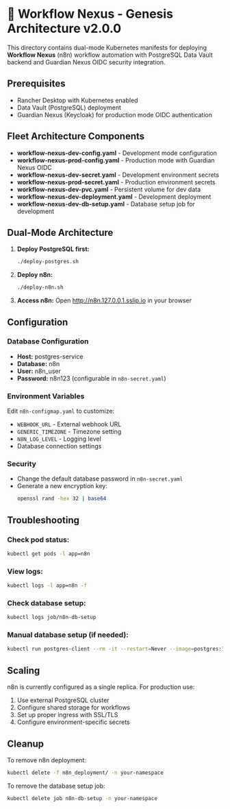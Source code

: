 # 🤖 Workflow Nexus - Genesis Architecture v2.0.0

This directory contains dual-mode Kubernetes manifests for deploying **Workflow Nexus** (n8n) workflow automation with PostgreSQL Data Vault backend and Guardian Nexus OIDC security integration.

## Prerequisites

- Rancher Desktop with Kubernetes enabled
- Data Vault (PostgreSQL) deployment
- Guardian Nexus (Keycloak) for production mode OIDC authentication

## Fleet Architecture Components

- **workflow-nexus-dev-config.yaml** - Development mode configuration
- **workflow-nexus-prod-config.yaml** - Production mode with Guardian Nexus OIDC
- **workflow-nexus-dev-secret.yaml** - Development environment secrets
- **workflow-nexus-prod-secret.yaml** - Production environment secrets
- **workflow-nexus-dev-pvc.yaml** - Persistent volume for dev data
- **workflow-nexus-dev-deployment.yaml** - Development deployment
- **workflow-nexus-dev-db-setup.yaml** - Database setup job for development

## Dual-Mode Architecture

1. **Deploy PostgreSQL first:**
   ```bash
   ./deploy-postgres.sh
   ```

2. **Deploy n8n:**
   ```bash
   ./deploy-n8n.sh
   ```

3. **Access n8n:**
   Open http://n8n.127.0.0.1.sslip.io in your browser

## Configuration

### Database Configuration
- **Host:** postgres-service
- **Database:** n8n
- **User:** n8n_user
- **Password:** n8n123 (configurable in `n8n-secret.yaml`)

### Environment Variables
Edit `n8n-configmap.yaml` to customize:
- `WEBHOOK_URL` - External webhook URL
- `GENERIC_TIMEZONE` - Timezone setting
- `N8N_LOG_LEVEL` - Logging level
- Database connection settings

### Security
- Change the default database password in `n8n-secret.yaml`
- Generate a new encryption key:
  ```bash
  openssl rand -hex 32 | base64
  ```

## Troubleshooting

### Check pod status:
```bash
kubectl get pods -l app=n8n
```

### View logs:
```bash
kubectl logs -l app=n8n -f
```

### Check database setup:
```bash
kubectl logs job/n8n-db-setup
```

### Manual database setup (if needed):
```bash
kubectl run postgres-client --rm -it --restart=Never --image=postgres:16 -- psql -h postgres-service -U admin -d postgres
```

## Scaling

n8n is currently configured as a single replica. For production use:
1. Use external PostgreSQL cluster
2. Configure shared storage for workflows
3. Set up proper ingress with SSL/TLS
4. Configure environment-specific secrets

## Cleanup

To remove n8n deployment:
```bash
kubectl delete -f n8n_deployment/ -n your-namespace
```

To remove the database setup job:
```bash
kubectl delete job n8n-db-setup -n your-namespace
```